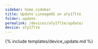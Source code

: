 ```yaml
---
sidebar: home_sidebar
title: Update LineageOS on a7y17lte
folder: update
permalink: /devices/a7y17lte/update/
device: a7y17lte
---
```

{% include templates/device_update.md %}
